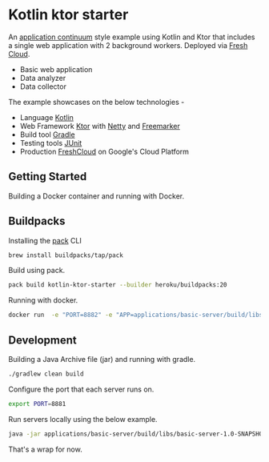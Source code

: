 # Kotlin ktor starter

An [application continuum](https://www.appcontinuum.io/) style example using Kotlin and Ktor
that includes a single web application with 2 background workers.
Deployed via [Fresh Cloud](https://www.freshcloud.com/).

* Basic web application
* Data analyzer
* Data collector

The example showcases on the below technologies -

* Language [Kotlin](https://kotlinlang.org)
* Web Framework [Ktor](https://ktor.io) with [Netty](https://netty.io/) and [Freemarker](https://freemarker.apache.org)
* Build tool [Gradle](https://gradle.org)
* Testing tools [JUnit](https://junit.org/)
* Production [FreshCloud](https://www.freshcloud.com/) on Google's Cloud Platform

## Getting Started

Building a Docker container and running with Docker.

## Buildpacks

Installing the [pack](https://buildpacks.io/docs/tools/pack/) CLI

```bash
brew install buildpacks/tap/pack
```

Build using pack.

```bash
pack build kotlin-ktor-starter --builder heroku/buildpacks:20
```

Running with docker.

```bash
docker run  -e "PORT=8882" -e "APP=applications/basic-server/build/libs/basic-server-1.0-SNAPSHOT.jar" kotlin-ktor-starter
```

## Development

Building a Java Archive file (jar) and running with gradle.

```bash
./gradlew clean build
```

Configure the port that each server runs on.

```bash
export PORT=8881
```

Run servers locally using the below example.

```bash
java -jar applications/basic-server/build/libs/basic-server-1.0-SNAPSHOT.jar
```

That's a wrap for now.